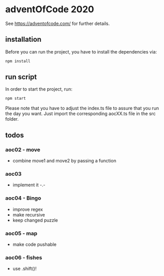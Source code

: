 # adventOfCode 2020

See https://adventofcode.com/ for further details.

## installation

Before you can run the project, you have to install the dependencies via:


```sh
npm install

```

## run script

In order to start the project, run:

```sh
npm start

```

Please note that you have to adjust the index.ts file to assure that you run the day you want. Just import the corresponding aocXX.ts file in the src folder.

## todos

### aoc02 - move
- combine move1 and move2 by passing a function

### aoc03
- implement it -.-

### aoc04 - Bingo
- improve regex
- make recursive
- keep changed puzzle

### aoc05 - map
- make code pushable

### aoc06 - fishes
- use .shift()!

